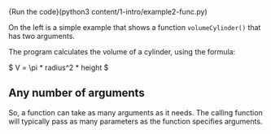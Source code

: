 {Run the code}(python3 content/1-intro/example2-func.py)

On the left is a simple example that shows a function `volumeCylinder()` that has two arguments.

The program calculates the volume of a cylinder, using the formula:

$
V = \pi * radius^2 * height
$

## Any number of arguments
So, a function can take as many arguments as it needs. The calling function will typically pass as many parameters as the function specifies arguments.
